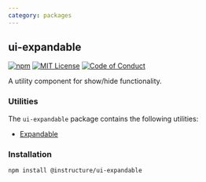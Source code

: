 ```yaml
---
category: packages
---
```


## ui-expandable

[![npm][npm]][npm-url]
[![MIT License][license-badge]][license]
[![Code of Conduct][coc-badge]][coc]

A utility component for show/hide functionality.

### Utilities

The `ui-expandable` package contains the following utilities:

- [Expandable](#Expandable)

### Installation

```sh
npm install @instructure/ui-expandable
```

[npm]: https://img.shields.io/npm/v/@instructure/ui-expandable.svg
[npm-url]: https://npmjs.com/package/@instructure/ui-expandable
[license-badge]: https://img.shields.io/npm/l/instructure-ui.svg?style=flat-square
[license]: https://github.com/instructure/instructure-ui/blob/master/LICENSE
[coc-badge]: https://img.shields.io/badge/code%20of-conduct-ff69b4.svg?style=flat-square
[coc]: https://github.com/instructure/instructure-ui/blob/master/CODE_OF_CONDUCT.md
